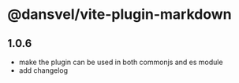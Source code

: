 # @dansvel/vite-plugin-markdown

## 1.0.6

- make the plugin can be used in both commonjs and es module
- add changelog
